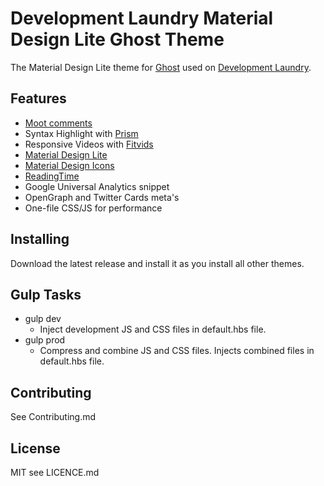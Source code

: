 # Development Laundry Material Design Lite Ghost Theme 

The Material Design Lite theme for [Ghost](http://github.com/tryghost/ghost/) used on [Development Laundry](https://devlaundry.com).

## Features

* [Moot comments](https://muut.com/)
* Syntax Highlight with [Prism](http://prismjs.com/)
* Responsive Videos with [Fitvids](http://fitvidsjs.com/)
* [Material Design Lite](http://www.getmdl.io/)
* [Material Design Icons](https://materialdesignicons.com/)
* [ReadingTime](https://github.com/michael-lynch/reading-time)
* Google Universal Analytics snippet
* OpenGraph and Twitter Cards meta's
* One-file CSS/JS for performance

## Installing
Download the latest release and install it as you install all other themes.


## Gulp Tasks

* gulp dev
    * Inject development JS and CSS files in default.hbs file.
* gulp prod
    * Compress and combine JS and CSS files. Injects combined files in  default.hbs file.


## Contributing

See Contributing.md

## License

MIT see LICENCE.md

